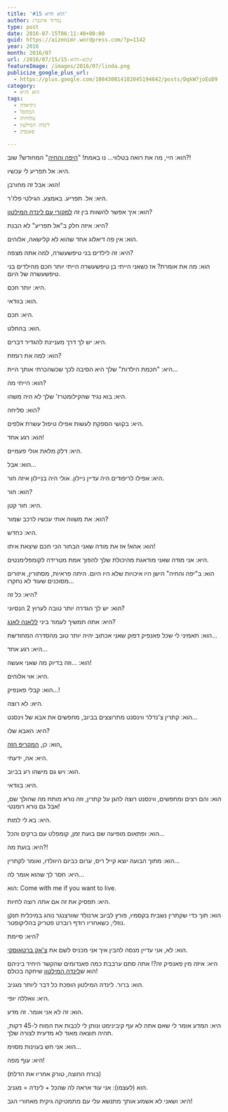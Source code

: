 ```yaml
---
title: 'הוא והיא #15'
author: נמרוד איזנברג
type: post
date: 2016-07-15T06:11:40+00:00
guid: https://aizenimr.wordpress.com/?p=1142
year: 2016
month: 2016/07
url: /2016/07/15/הוא-והיא-15/
featureImage: /images/2016/07/linda.png
publicize_google_plus_url:
  - https://plus.google.com/108430814102045194842/posts/DqkW7joEoD9
category:
  - הוא והיא
tags:
  - גיקיאדה
  - המחסל
  - טלוויזיה
  - לינדה המילטון
  - פאנפיק

---
```

<span lang="he-IL">הוא</span><span lang="en-US">: </span><span lang="he-IL">היי</span><span lang="en-US">, </span><span lang="he-IL">מה את רואה בטלווי… נו באמת</span><span lang="en-US">! "</span>[<span lang="he-IL">היפה והחיה</span>][1]<span lang="en-US">" </span><span lang="he-IL">המחודש</span><span lang="en-US">? </span><span lang="he-IL">שוב</span><span lang="en-US">?!</span>

<span lang="he-IL">היא</span><span lang="en-US">: </span><span lang="he-IL">אל תפריע לי עכשיו</span><span lang="en-US">.</span>

<span lang="he-IL">הוא</span><span lang="en-US">: </span><span lang="he-IL">אבל זה מחורבן</span><span lang="en-US">!</span>

<span lang="he-IL">היא</span><span lang="en-US">: </span><span lang="he-IL">אל</span><span lang="en-US">. </span><span lang="he-IL">תפריע</span><span lang="en-US">. </span><span lang="he-IL">באמצע</span><span lang="en-US">. </span><span lang="he-IL">הגילטי פלז</span><span lang="en-US">'</span><span lang="he-IL">ר</span><span lang="en-US">.</span>

<span lang="he-IL">הוא</span><span lang="en-US">: </span><span lang="he-IL">איך אפשר להשוות בין זה <a href="http://www.imdb.com/title/tt0092319/">למקורי עם לינדה המילטון</a></span><span lang="en-US">?</span>

<span lang="he-IL">היא</span><span lang="en-US">: </span><span lang="he-IL">איזה חלק ב</span><span lang="en-US">"</span><span lang="he-IL">אל תפריע</span><span lang="en-US">" </span><span lang="he-IL">לא הבנת</span><span lang="en-US">?</span>

<span lang="he-IL">הוא</span><span lang="en-US">: </span><span lang="he-IL">אין פה דיאלוג אחד שהוא לא קלישאה</span><span lang="en-US">, </span><span lang="he-IL">אלוהים</span><span lang="en-US">.</span>

<span lang="he-IL">היא</span><span lang="en-US">: </span><span lang="he-IL">זה לילדים בני טיפשעשרה</span><span lang="en-US">, </span><span lang="he-IL">למה אתה מצפה</span><span lang="en-US">?</span>

<span lang="he-IL">הוא</span><span lang="en-US">: </span><span lang="he-IL">מה את אומרת</span><span lang="en-US">? </span><span lang="he-IL">אז כשאני הייתי בן טיפשעשרה הייתי יותר חכם מהילדים בני טיפשעשרה של היום</span><span lang="en-US">.</span>

<span lang="he-IL">היא</span><span lang="en-US">: </span><span lang="he-IL">יותר חכם</span><span lang="en-US">.</span>

<span lang="he-IL">הוא</span><span lang="en-US">: </span><span lang="he-IL">בוודאי</span><span lang="en-US">.</span>

<span lang="he-IL">היא</span><span lang="en-US">: </span><span lang="he-IL">חכם</span><span lang="en-US">.</span>

<span lang="he-IL">הוא</span><span lang="en-US">: </span><span lang="he-IL">בהחלט</span><span lang="en-US">.</span>

<span lang="he-IL">היא</span><span lang="en-US">: </span><span lang="he-IL">יש לך דרך מעניינת להגדיר דברים</span><span lang="en-US">.</span>

<span lang="he-IL">הוא</span><span lang="en-US">: </span><span lang="he-IL">למה את רומזת</span><span lang="en-US">?</span>

<span lang="he-IL">היא</span><span lang="en-US">: "</span><span lang="he-IL">חכמת הילדות</span><span lang="en-US">" </span><span lang="he-IL">שלך היא הסיבה לכך שכשהכרתי אותך היית</span><span lang="en-US">...</span>

<span lang="he-IL">הוא</span><span lang="en-US">: </span><span lang="he-IL">הייתי מה</span><span lang="en-US">?</span>

<span lang="he-IL">היא</span><span lang="en-US">: </span><span lang="he-IL">בוא נגיד שהקילומטרז</span><span lang="en-US">' </span><span lang="he-IL">שלך לא היה משהו</span><span lang="en-US">.</span>

<span lang="he-IL">הוא</span><span lang="en-US">: </span><span lang="he-IL">סליחה</span><span lang="en-US">?</span>

<span lang="he-IL">היא</span><span lang="en-US">: </span><span lang="he-IL">בקושי הספקת לעשות אפילו טיפול עשרת אלפים</span><span lang="en-US">.</span>

<span lang="he-IL">הוא</span><span lang="en-US">: </span><span lang="he-IL">רגע אחד</span><span lang="en-US">!</span>

<span lang="he-IL">היא</span><span lang="en-US">: </span><span lang="he-IL">דלק מלאת אולי פעמיים</span><span lang="en-US">.</span>

<span lang="he-IL">הוא</span><span lang="en-US">: </span><span lang="he-IL">אבל</span><span lang="en-US">...</span>

<span lang="he-IL">היא</span><span lang="en-US">: אפילו לריפודים היה עדיין ניילון. אולי היה בניילון איזה חור.</span><span lang="he-IL"><br /> </span>

<span lang="he-IL">הוא</span><span lang="en-US">: </span><span lang="he-IL">חור</span><span lang="en-US">?</span>

<span lang="he-IL">היא</span><span lang="en-US">: חור </span><span lang="he-IL">קטן</span><span lang="en-US">.</span>

<span lang="he-IL">הוא</span><span lang="en-US">: </span><span lang="he-IL">את משווה אותי עכשיו לרכב שמור</span><span lang="en-US">?</span>

<span lang="he-IL">היא</span><span lang="en-US">: </span><span lang="he-IL">כחדש</span><span lang="en-US">.</span>

<span lang="he-IL">הוא</span><span lang="en-US">: </span><span lang="he-IL">אהא</span><span lang="en-US">! </span><span lang="he-IL">אז את מודה שאני הבחור הכי חכם שיצאת איתו</span><span lang="en-US">!</span>

<span lang="he-IL">היא</span><span lang="en-US">: </span><span lang="he-IL">אני מודה שאני מודאגת מהיכולת שלך להפוך אמת מטרידה לקומפלימנטים.</span>

<span lang="he-IL">הוא</span><span lang="en-US">: </span><span lang="he-IL">ב</span><span lang="en-US">"</span><span lang="he-IL">יפה והחיה</span><span lang="en-US">" הישן </span><span lang="he-IL">היו איכויות שלא היו היום</span><span lang="en-US">. </span><span lang="he-IL">היתה פראיות</span><span lang="en-US">, </span><span lang="he-IL">מסתורין</span><span lang="en-US">, </span><span lang="he-IL">איזורים מסוכנים שעוד לא נחקרו</span><span lang="en-US">...</span>

<span lang="he-IL">היא</span><span lang="en-US">: </span><span lang="he-IL">כל זה</span><span lang="en-US">?</span>

<span lang="he-IL">הוא</span><span lang="en-US">: </span><span lang="he-IL">יש לך הגדרה יותר טובה לערוץ </span><span lang="en-US">2 </span><span lang="he-IL">הנסיוני</span><span lang="en-US">?</span>

<span lang="he-IL">היא</span><span lang="en-US">: </span><span lang="he-IL">אתה תמשיך לעמוד ביני <a href="http://smallville.wikia.com/wiki/Lana_Lang">ללאנה לאנג</a></span><span lang="en-US">?</span>

<span lang="he-IL">הוא</span><span lang="en-US">: </span><span lang="he-IL">תאמיני לי שכל פאנפיק דפוק שאני אכתוב יהיה יותר טוב מהסדרה המחודשת</span><span lang="en-US">...</span>

<span lang="he-IL">היא</span><span lang="en-US">: </span><span lang="he-IL">רגע אחד</span><span lang="en-US">...</span>

<span lang="he-IL">הוא</span><span lang="en-US">: ...</span><span lang="he-IL">וזה בדיוק מה שאני אעשה</span><span lang="en-US">!</span>

<span lang="he-IL">היא</span><span lang="en-US">: </span><span lang="he-IL">אוי אלוהים</span><span lang="en-US">.</span>

<span lang="he-IL">הוא</span><span lang="en-US">: </span><span lang="he-IL">קבלי פאנפיק…</span><span lang="en-US">!</span>

<span lang="he-IL">היא</span><span lang="en-US">: </span><span lang="he-IL">לא רוצה</span><span lang="en-US">.</span>

<span lang="he-IL">הוא</span><span lang="en-US">: </span><span lang="he-IL">קתרין צ</span><span lang="en-US">'</span><span lang="he-IL">נדלר ווינסנט מתרוצצים בביוב</span><span lang="en-US">, </span><span lang="he-IL">מחפשים את אבא של וינסנט</span><span lang="en-US">...</span>

<span lang="he-IL">היא</span><span lang="en-US">: </span><span lang="he-IL">האבא שלו</span><span lang="en-US">?</span>

<span lang="he-IL">הוא</span><span lang="en-US">: </span><span lang="he-IL">כן</span><span lang="en-US">, </span>[<span lang="he-IL">המקריפ הזה.</span>][2]<span lang="en-US"><br /> </span>

<span lang="he-IL">היא</span><span lang="en-US">: </span><span lang="he-IL">אה</span><span lang="en-US">, </span><span lang="he-IL">ידעתי</span><span lang="en-US">.</span>

<span lang="he-IL">הוא</span><span lang="en-US">: </span><span lang="he-IL">ויש גם מישהו רע בביוב</span><span lang="en-US">.</span>

<span lang="he-IL">היא</span><span lang="en-US">: </span><span lang="he-IL">בוודאי</span><span lang="en-US">.</span>

<span lang="he-IL">הוא</span><span lang="en-US">: </span><span lang="he-IL">והם רצים ומחפשים</span><span lang="en-US">, </span><span lang="he-IL">ווינסנט רוצה להגן על קתרין</span><span lang="en-US">, </span><span lang="he-IL">וזה נורא מותח מה שהולך שם</span><span lang="en-US">, </span><span lang="he-IL">אבל גם נורא רומנטי</span><span lang="en-US">!</span>

<span lang="he-IL">היא</span><span lang="en-US">: </span><span lang="he-IL">בא לי למות</span><span lang="en-US">.</span>

<span lang="he-IL">הוא</span><span lang="en-US">: </span><span lang="he-IL">ופתאום מופיעה שם בועת זמן</span><span lang="en-US">, </span><span lang="he-IL">קומפלט עם ברקים והכל</span><span lang="en-US">...</span>

<span lang="he-IL">היא</span><span lang="en-US">: </span><span lang="he-IL">בועת מה</span><span lang="en-US">?!</span>

<span lang="he-IL">הוא</span><span lang="en-US">: </span><span lang="he-IL">מתוך הבועה יוצא קייל ריס</span><span lang="en-US">, </span><span lang="he-IL">ערום כביום היוולדו, ואומר לקתרין</span><span lang="en-US">...</span>

<span lang="he-IL">היא</span><span lang="en-US">: </span><span lang="he-IL">חסר לך שהוא אומר לה</span><span lang="en-US">...</span>

<span lang="he-IL">הוא</span><span lang="en-US">: Come with me if you want to live.</span>

<span lang="he-IL">היא</span><span lang="en-US">: </span><span lang="he-IL">תפסיק את זה אם <em>אתה</em> רוצה לחיות</span><span lang="en-US">.</span>

<span lang="he-IL">הוא</span><span lang="en-US">: </span><span lang="he-IL">תוך כדי שקתרין נשבית בקסמיו</span><span lang="en-US">, </span><span lang="he-IL">פורץ לביוב ארנולד שוורצנגר נוהג במיכלית חנקן נוזלי</span><span lang="en-US">, </span><span lang="he-IL">כשאחריו רודף רוברט פטריק בהליקופטר</span><span lang="en-US">.</span>

<span lang="he-IL">היא</span><span lang="en-US">: </span><span lang="he-IL">סיימת</span><span lang="en-US">?</span>

<span lang="he-IL">הוא</span><span lang="en-US">: </span><span lang="he-IL">לא</span><span lang="en-US">, </span><span lang="he-IL">אני עדיין מנסה להבין איך אני מכניס לשם את <a href="http://chuck-nbc.wikia.com/wiki/Charles_Bartowski">צ'אק ברטאוסקי</a></span>.

<span lang="he-IL">היא</span><span lang="en-US">: </span><span lang="he-IL">איזה מין פאנפיק זה</span><span lang="en-US">?! </span><span lang="he-IL">אתה סתם ערבבת כמה פאנדומים שהקשר היחיד ביניהם הוא ש<a href="http://www.imdb.com/name/nm0000157/">לינדה המילטון</a> שיחקה בכולם</span><span lang="en-US">!</span>

<span lang="he-IL">הוא</span><span lang="en-US">: </span><span lang="he-IL">ברור</span><span lang="en-US">. </span><span lang="he-IL">לינדה המילטון הופכת כל דבר ליותר מגניב</span><span lang="en-US">.</span>

<span lang="he-IL">היא</span><span lang="en-US">: </span><span lang="he-IL">וואללה יופי.<br /> </span>

<span lang="he-IL">הוא</span><span lang="en-US">: </span><span lang="he-IL">זה לא אני אומר</span><span lang="en-US">. </span><span lang="he-IL">זה מדע</span><span lang="en-US">.</span>

<span lang="he-IL">היא</span><span lang="en-US">: </span><span lang="he-IL">המדע אומר לי שאם אתה לא עף קיבינימט ונותן לי לכבות את המוח ל</span><span lang="en-US">-45 </span><span lang="he-IL">דקות</span><span lang="en-US">, </span><span lang="he-IL">תהיה תוצאה מאוד לא מדעית לצורה שלך</span><span lang="en-US">.</span>

<span lang="he-IL">הוא</span><span lang="en-US">: </span><span lang="he-IL">אני חש בעוינות מסוימ</span><span lang="en-US">...</span>

<span lang="he-IL">היא</span><span lang="en-US">: </span><span lang="he-IL">עוף מפה</span><span lang="en-US">!</span>

<span lang="en-US">(</span><span lang="he-IL">בורח החוצה</span><span lang="en-US">, </span><span lang="he-IL">טורק אחריו את הדלת</span><span lang="en-US">)</span>

<span lang="he-IL">הוא </span><span lang="en-US">(</span><span lang="he-IL">לעצמו</span><span lang="en-US">): </span><span lang="he-IL">אני עוד אראה לה שהכל </span><span lang="en-US">+ </span><span lang="he-IL">לינדה </span><span lang="en-US">= </span><span lang="he-IL">מגניב</span><span lang="en-US">.</span>

<span lang="he-IL">היא</span><span lang="en-US">: </span><span lang="he-IL">ושאני לא אשמע אותך מתנשא עלי עם מתמטיקה גיקית מאחורי הגב!</span>

 [1]: http://www.imdb.com/title/tt2193041/
 [2]: http://www.roydotrice.com